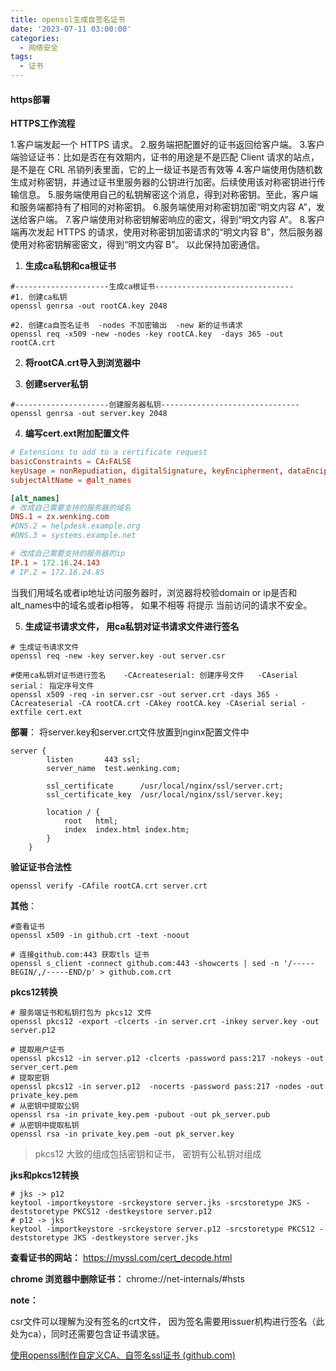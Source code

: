 ```yaml
---
title: openssl生成自签名证书
date: '2023-07-11 03:00:00'
categories:
  - 网络安全
tags:
  - 证书
---
```


#### https部署

**HTTPS工作流程**

1.客户端发起一个 HTTPS 请求。
2.服务端把配置好的证书返回给客户端。
3.客户端验证证书：比如是否在有效期内，证书的用途是不是匹配 Client 请求的站点，是不是在 CRL 吊销列表里面，它的上一级证书是否有效等
4.客户端使用伪随机数生成对称密钥，并通过证书里服务器的公钥进行加密。后续使用该对称密钥进行传输信息。
5.服务端使用自己的私钥解密这个消息，得到对称密钥。至此，客户端和服务端都持有了相同的对称密钥。
6.服务端使用对称密钥加密“明文内容 A”，发送给客户端。
7.客户端使用对称密钥解密响应的密文，得到“明文内容 A”。
8.客户端再次发起 HTTPS 的请求，使用对称密钥加密请求的“明文内容 B”，然后服务器使用对称密钥解密密文，得到“明文内容 B”。
以此保持加密通信。





1. **生成ca私钥和ca根证书**

```shell
#---------------------生成ca根证书-------------------------------
#1. 创建ca私钥
openssl genrsa -out rootCA.key 2048

#2. 创建ca自签名证书  -nodes 不加密输出  -new 新的证书请求
openssl req -x509 -new -nodes -key rootCA.key  -days 365 -out rootCA.crt
```



2. **将rootCA.crt导入到浏览器中**



3. **创建server私钥**

```shell
#---------------------创建服务器私钥-------------------------------
openssl genrsa -out server.key 2048
```



4. **编写cert.ext附加配置文件**

```toml
# Extensions to add to a certificate request
basicConstraints = CA:FALSE
keyUsage = nonRepudiation, digitalSignature, keyEncipherment, dataEncipherment
subjectAltName = @alt_names

[alt_names]
# 改成自己需要支持的服务器的域名
DNS.1 = zx.wenking.com
#DNS.2 = helpdesk.example.org
#DNS.3 = systems.example.net

# 改成自己需要支持的服务器的ip
IP.1 = 172.16.24.143
# IP.2 = 172.16.24.85
```

当我们用域名或者ip地址访问服务器时，浏览器将校验domain or ip是否和 alt_names中的域名或者ip相等， 如果不相等  将提示 当前访问的请求不安全。



5. **生成证书请求文件， 用ca私钥对证书请求文件进行签名**

```shell
# 生成证书请求文件
openssl req -new -key server.key -out server.csr

#使用ca私钥对证书进行签名    -CAcreateserial: 创建序号文件   -CAserial serial： 指定序号文件
openssl x509 -req -in server.csr -out server.crt -days 365 -CAcreateserial -CA rootCA.crt -CAkey rootCA.key -CAserial serial -extfile cert.ext
```



**部署**： 将server.key和server.crt文件放置到nginx配置文件中

```
server {
        listen       443 ssl;
        server_name  test.wenking.com;

        ssl_certificate      /usr/local/nginx/ssl/server.crt;
        ssl_certificate_key  /usr/local/nginx/ssl/server.key;
        
        location / {
            root   html;
            index  index.html index.htm;
        }
    }

```





**验证证书合法性**

```shell
openssl verify -CAfile rootCA.crt server.crt
```





**其他**：

```shell
#查看证书
openssl x509 -in github.crt -text -noout

# 连接github.com:443 获取tls 证书
openssl s_client -connect github.com:443 -showcerts | sed -n '/-----BEGIN/,/-----END/p' > github.com.crt
```



**pkcs12转换**

```shell
# 服务端证书和私钥打包为 pkcs12 文件
openssl pkcs12 -export -clcerts -in server.crt -inkey server.key -out server.p12

# 提取用户证书
openssl pkcs12 -in server.p12 -clcerts -password pass:217 -nokeys -out server_cert.pem
# 提取密钥
openssl pkcs12 -in server.p12  -nocerts -password pass:217 -nodes -out private_key.pem
# 从密钥中提取公钥
openssl rsa -in private_key.pem -pubout -out pk_server.pub
# 从密钥中提取私钥
openssl rsa -in private_key.pem -out pk_server.key
```



> pkcs12 大致的组成包括密钥和证书， 密钥有公私钥对组成



**jks和pkcs12转换**

```shell
# jks -> p12
keytool -importkeystore -srckeystore server.jks -srcstoretype JKS -deststoretype PKCS12 -destkeystore server.p12
# p12 -> jks
keytool -importkeystore -srckeystore server.p12 -srcstoretype PKCS12 -deststoretype JKS -destkeystore server.jks
```







**查看证书的网站：** https://myssl.com/cert_decode.html



**chrome 浏览器中删除证书：** chrome://net-internals/#hsts



**note：**

csr文件可以理解为没有签名的crt文件， 因为签名需要用issuer机构进行签名（此处为ca），同时还需要包含证书请求链。



[使用openssl制作自定义CA、自签名ssl证书 (github.com)](https://gist.github.com/liuguangw/4d4b87b750be8edb700ff94c783b1dd4)

